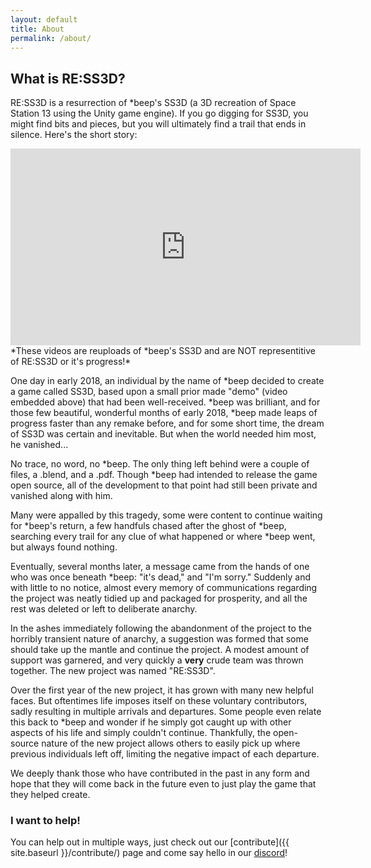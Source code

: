 ```yaml
---
layout: default
title: About
permalink: /about/
---
```


## What is RE:SS3D?

RE:SS3D is a resurrection of *beep's SS3D (a 3D recreation of Space Station 13 using the Unity game engine). If you go digging for SS3D, you might find bits and pieces, but you will ultimately find a trail that ends in silence. Here's the short story:

<iframe class="video" width="560" height="315" class="video" src="https://www.youtube.com/embed/videoseries?list=PLTkyYJ6zDmhoiQv5PJYT6oI766G4s60Av" frameborder="0" allow="accelerometer; autoplay; encrypted-media; gyroscope; picture-in-picture" allowfullscreen></iframe>
*These videos are reuploads of *beep's SS3D and are NOT representitive of RE:SS3D or it's progress!*

One day in early 2018, an individual by the name of *beep decided to create a game called SS3D, based upon a small prior made "demo" (video embedded above) that had been well-received. *beep was brilliant, and for those few beautiful, wonderful months of early 2018, *beep made leaps of progress faster than any remake before, and for some short time, the dream of SS3D was certain and inevitable. But when the world needed him most, he vanished...

No trace, no word, no *beep. The only thing left behind were a couple of files, a .blend, and a .pdf. Though *beep had intended to release the game open source, all of the development to that point had still been private and vanished along with him.

Many were appalled by this tragedy, some were content to continue waiting for *beep's return, a few handfuls chased after the ghost of *beep, searching every trail for any clue of what happened or where *beep went, but always found nothing.

Eventually, several months later, a message came from the hands of one who was once beneath *beep: "it's dead," and "I'm sorry." Suddenly and with little to no notice, almost every memory of communications regarding the project was neatly tidied up and packaged for prosperity, and all the rest was deleted or left to deliberate anarchy.

In the ashes immediately following the abandonment of the project to the horribly transient nature of anarchy, a suggestion was formed that some should take up the mantle and continue the project. A modest amount of support was garnered, and very quickly a **very** crude team was thrown together. The new project was named "RE:SS3D".

Over the first year of the new project, it has grown with many new helpful faces. But oftentimes life imposes itself on these voluntary contributors, sadly resulting in multiple arrivals and departures. Some people even relate this back to *beep and wonder if he simply got caught up with other aspects of his life and simply couldn't continue. Thankfully, the open-source nature of the new project allows others to easily pick up where previous individuals left off, limiting the negative impact of each departure.

We deeply thank those who have contributed in the past in any form and hope that they will come back in the future even to just play the game that they helped create.

### I want to help!

You can help out in multiple ways, just check out our [contribute]({{ site.baseurl }}/contribute/) page and come say hello in our [discord](https://discord.gg/3ny9tdH)!
